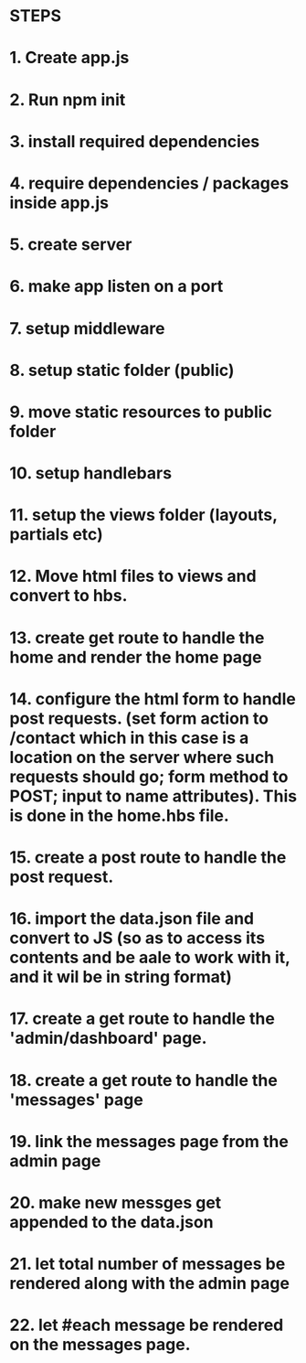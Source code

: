 # STEPS
# 1.  Create app.js
# 2.  Run npm init
# 3.  install required dependencies
# 4.  require dependencies / packages inside app.js
# 5.  create server
# 6.  make app listen on a port
# 7.  setup middleware 
# 8.  setup static folder (public)
# 9.  move static resources to public folder
# 10. setup handlebars 
# 11. setup the views folder (layouts, partials etc)
# 12. Move html files to views and convert to hbs.
# 13. create get route to handle the home and render the home page
# 14. configure the html form to handle post requests. (set form action to /contact which in this case is a location on the server where such requests should go; form method to POST; input to name attributes). This is done in the home.hbs file.
# 15. create a post route to handle the post request.
# 16. import the data.json file and convert to JS (so as to access its contents and be aale to work with it, and it wil be in string format)
# 17. create a get route to handle the 'admin/dashboard' page. 
# 18. create a get route to handle the 'messages' page
# 19. link the messages page from the admin page
# 20. make new messges get appended to the data.json
# 21. let total number of messages be rendered along with the admin page
# 22. let #each message be rendered on the messages page.